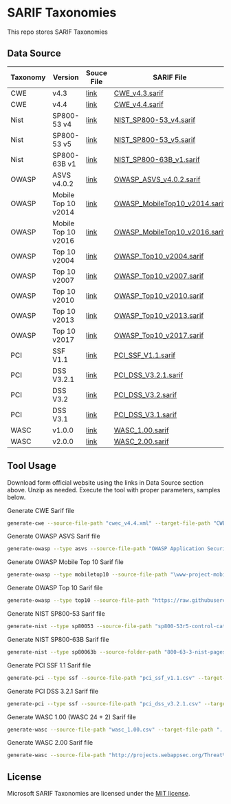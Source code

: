 # SARIF Taxonomies

This repo stores SARIF Taxonomies

## Data Source

| **Taxonomy** | **Version** | **Souce File** | **SARIF File** |
-----|-----|-----|-----
CWE | v4.3 | [link](https://cwe.mitre.org/data/xml/cwec/cwec_v4.3.xml.zip) | [CWE_v4.3.sarif](CWE_v4.3.sarif)
CWE| v4.4 | [link](https://cwe.mitre.org/data/xml/cwec_v4.4.xml.zip) | [CWE_v4.4.sarif](CWE_v4.4.sarif)
Nist | SP800-53 v4 | [link](https://raw.githubusercontent.com/usnistgov/oscal-content/master/nist.gov/SP800-53/rev4/json/NIST_SP-800-53_rev4_catalog.json) | [NIST_SP800-53_v4.sarif](NIST_SP800-53_v4.sarif)
Nist | SP800-53 v5 | [link](https://csrc.nist.gov/CSRC/media/Publications/sp/800-53/rev-5/final/documents/sp800-53r5-control-catalog.xlsx) | [NIST_SP800-53_v5.sarif](NIST_SP800-53_v5.sarif)
Nist | SP800-63B v1 | [link](https://pages.nist.gov/800-63-3/sp800-63b.html) | [NIST_SP800-63B_v1.sarif](NIST_SP800-63B_v1.sarif)
OWASP | ASVS v4.0.2 | [link](https://github.com/OWASP/ASVS/raw/v4.0.2/4.0/docs/_en/OWASP%20Application%20Security%20Verification%20Standard%204.0.2-en.csv) | [OWASP_ASVS_v4.0.2.sarif](OWASP_ASVS_v4.0.2.sarif)
OWASP | Mobile Top 10 v2014 | [link](https://github.com/OWASP/www-project-mobile-top-10/tree/master/2014-risks) | [OWASP_MobileTop10_v2014.sarif](OWASP_MobileTop10_v2014.sarif)
OWASP | Mobile Top 10 v2016 | [link](https://github.com/OWASP/www-project-mobile-top-10/tree/master/2016-risks) | [OWASP_MobileTop10_v2016.sarif](OWASP_MobileTop10_v2016.sarif)
OWASP | Top 10 v2004 | [link](https://raw.githubusercontent.com/owasp-top/owasp-top-2004/master/README.md) | [OWASP_Top10_v2004.sarif](OWASP_Top10_v2004.sarif)
OWASP | Top 10 v2007 | [link](https://raw.githubusercontent.com/owasp-top/owasp-top-2007/master/README.md) | [OWASP_Top10_v2007.sarif](OWASP_Top10_v2007.sarif)
OWASP | Top 10 v2010 | [link](https://raw.githubusercontent.com/owasp-top/owasp-top-2010/master/README.md) | [OWASP_Top10_v2010.sarif](OWASP_Top10_v2010.sarif)
OWASP | Top 10 v2013 | [link](https://raw.githubusercontent.com/owasp-top/owasp-top-2013/master/README.md) | [OWASP_Top10_v2013.sarif](OWASP_Top10_v2013.sarif)
OWASP | Top 10 v2017 | [link](https://raw.githubusercontent.com/owasp-top/owasp-top-2017/master/README.md) | [OWASP_Top10_v2017.sarif](OWASP_Top10_v2017.sarif)
PCI | SSF V1.1 | [link](https://www.pcisecuritystandards.org/documents/PCI-Secure-Software-Standard-v1_1.pdf) | [PCI_SSF_V1.1.sarif](PCI_SSF_V1.1.sarif)
PCI | DSS V3.2.1 | [link](https://www.pcisecuritystandards.org/documents/PCI_DSS_v3-2-1.pdf) | [PCI_DSS_V3.2.1.sarif](PCI_DSS_V3.2.1.sarif)
PCI | DSS V3.2 | [link](https://www.pcisecuritystandards.org/documents/PCI_DSS_v3-2.pdf) | [PCI_DSS_V3.2.sarif](PCI_DSS_V3.2.sarif)
PCI | DSS V3.1 | [link](https://www.pcisecuritystandards.org/documents/PCI_DSS_v3-1.pdf) | [PCI_DSS_V3.1.sarif](PCI_DSS_V3.1.sarif)
WASC | v1.0.0 | [link](http://projects.webappsec.org/Threat%20Classification%20Previous%20Versions) |[WASC_1.00.sarif](WASC_1.00.sarif)
WASC | v2.0.0 | [link](http://projects.webappsec.org/Threat%20Classification%20Taxonomy%20Cross%20Reference%20View) |[WASC_2.00.sarif](WASC_2.00.sarif)

## Tool Usage

Download form official website using the links in Data Source section above. Unzip as needed.
Execute the tool with proper parameters, samples below.

Generate CWE Sarif file

```bash
generate-cwe --source-file-path "cwec_v4.4.xml" --target-file-path "CWE_v4.4.sarif" --version "4.4"
```

Generate OWASP ASVS Sarif file

```bash
generate-owasp --type asvs --source-file-path "OWASP Application Security Verification Standard 4.0.2-en.csv" --target-file-path "OWASP_ASVS_v4.0.2.sarif" --version "4.0.2"
```

Generate OWASP Mobile Top 10 Sarif file

```bash
generate-owasp --type mobiletop10 --source-file-path "\www-project-mobile-top-10-master\2014-risks" --target-file-path "OWASP_MobileTop10_v2014.sarif" --version "2014"
```

Generate OWASP Top 10 Sarif file

```bash
generate-owasp --type top10 --source-file-path "https://raw.githubusercontent.com/owasp-top/owasp-top-2004/master/README.md" --target-file-path "OWASP_Top10_v2004.sarif" --version "2004"
```

Generate NIST SP800-53 Sarif file

```bash
generate-nist --type sp80053 --source-file-path "sp800-53r5-control-catalog.csv" --target-file-path "NIST_SP800-53_v5.sarif" --version "5"
```

Generate NIST SP800-63B Sarif file

```bash
generate-nist --type sp80063b --source-folder-path "800-63-3-nist-pages\sp800-63b" --target-file-path "NIST_SP800-63B_v1.sarif" --version "1"
```

Generate PCI SSF 1.1 Sarif file

```bash
generate-pci --type ssf --source-file-path "pci_ssf_v1.1.csv" --target-file-path "..\..\..\..\..\PCI_SSF_V1.1.sarif" --version "1.1"
```

Generate PCI DSS 3.2.1 Sarif file

```bash
generate-pci --type ssf --source-file-path "pci_dss_v3.2.1.csv" --target-file-path "..\..\..\..\..\PCI_DSS_V3.2.1.sarif" --version "3.2.1"
```

Generate WASC 1.00 (WASC 24 + 2) Sarif file

```bash
generate-wasc --source-file-path "wasc_1.00.csv" --target-file-path "..\..\..\..\..\WASC_2.00.sarif" --version "1.00"
```

Generate WASC 2.00 Sarif file

```bash
generate-wasc --source-file-path "http://projects.webappsec.org/Threat%20Classification%20Taxonomy%20Cross%20Reference%20View" --target-file-path "..\..\..\..\..\WASC_2.00.sarif" --version "2.00"
```
## License

Microsoft SARIF Taxonomies are licensed under the [MIT license](https://github.com/microsoft/sarif-visualstudio-extension/blob/main/LICENSE).
